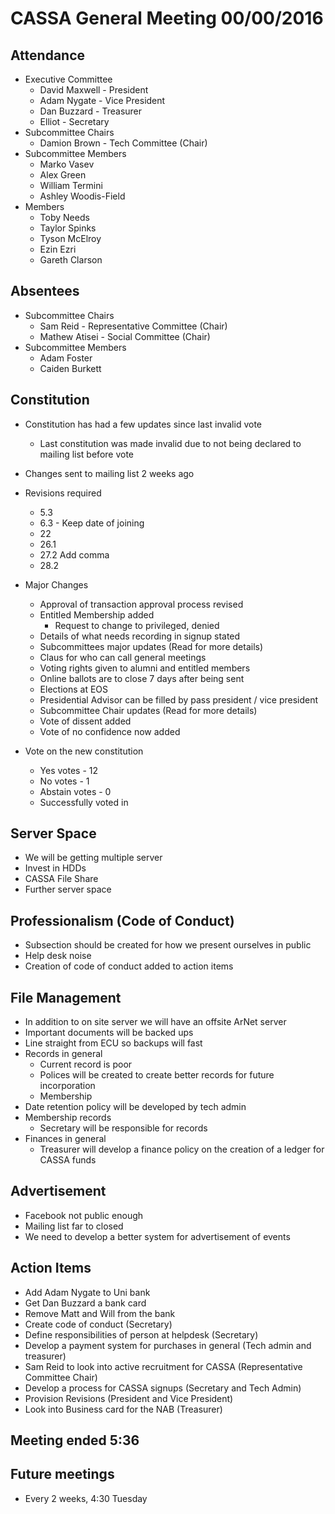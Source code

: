 CASSA General Meeting 00/00/2016
====================================
Attendance
----------
* Executive Committee
    * David Maxwell - President 
    * Adam Nygate - Vice President
    * Dan Buzzard - Treasurer
    * Elliot - Secretary
* Subcommittee Chairs
	* Damion Brown - Tech Committee (Chair)
* Subcommittee Members
	* Marko Vasev
	* Alex Green
	* William Termini
	* Ashley Woodis-Field
* Members
	* Toby Needs
	* Taylor Spinks
	* Tyson McElroy
	* Ezin Ezri
	* Gareth Clarson

Absentees
---------
* Subcommittee Chairs
	* Sam Reid - Representative Committee (Chair)
	* Mathew Atisei - Social Committee (Chair)
* Subcommittee Members
	* Adam Foster
	* Caiden Burkett

Constitution
---------------
* Constitution has had a few updates since last invalid vote
	* Last constitution was made invalid due to not being declared to mailing list before vote
* Changes sent to mailing list 2 weeks ago
* Revisions required
	* 5.3
	* 6.3 - Keep date of joining
	* 22
	* 26.1
	* 27.2 Add comma
	* 28.2 

* Major Changes
	* Approval of transaction approval process revised
	* Entitled Membership added
		* Request to change to privileged, denied
	* Details of what needs recording in signup stated
	* Subcommittees major updates (Read for more details)
	* Claus for who can call general meetings
	* Voting rights given to alumni and entitled members
	* Online ballots are to close 7 days after being sent
	* Elections at EOS
	* Presidential Advisor can be filled by pass president / vice president
	* Subcommittee Chair updates (Read for more details)
	* Vote of dissent added
	* Vote of no confidence now added

* Vote on the new constitution
    + Yes votes - 12
    + No votes - 1
    + Abstain votes - 0
    + Successfully voted in

Server Space
------------
* We will be getting multiple server
* Invest in HDDs
* CASSA File Share
* Further server space 

Professionalism (Code of Conduct)
----------------
* Subsection should be created for how we present ourselves in public
* Help desk noise
* Creation of code of conduct added to action items

File Management
---------------
* In addition to on site server we will have an offsite ArNet server
* Important documents will be backed ups
* Line straight from ECU so backups will fast
* Records in general
	* Current record is poor
	* Polices will be created to create better records for future incorporation
	* Membership 
* Date retention policy will be developed by tech admin
* Membership records
	* Secretary will be responsible for records
* Finances in general
	* Treasurer will develop a finance policy on the creation of a ledger for CASSA funds

Advertisement
-------------
* Facebook not public enough
* Mailing list far to closed
* We need to develop a better system for advertisement of events

Action Items
------------
* Add Adam Nygate to Uni bank
* Get Dan Buzzard a bank card
* Remove Matt and Will from the bank
* Create code of conduct (Secretary)
* Define responsibilities of person at helpdesk (Secretary)
* Develop a payment system for purchases in general (Tech admin and treasurer)
* Sam Reid to look into active recruitment for CASSA (Representative Committee Chair)
* Develop a process for CASSA signups (Secretary and Tech Admin)
* Provision Revisions (President and Vice President)
* Look into Business card for the NAB (Treasurer)

Meeting ended 5:36
------------------

Future meetings
--------------
* Every 2 weeks, 4:30 Tuesday
